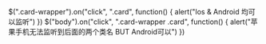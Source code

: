 $(".card-wrapper").on("click", ".card", function() {
    alert("Ios & Android 均可以监听")
})
$("body").on("click", ".card-wrapper .card", function() {
    alert("苹果手机无法监听到后面的两个类名 BUT Android可以")
})
